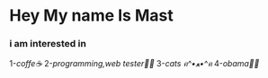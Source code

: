 # Hey My name Is Mast 

### i am interested in 
1-*coffe☕*
2-*programming,web tester👨‍💻*
3-*cats ฅ^•ﻌ•^ฅ*
4-*obama👨‍⚕️*
